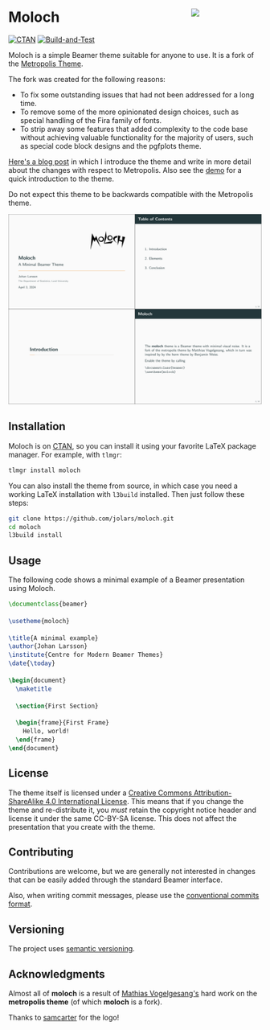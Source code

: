 # Moloch <a href="https://ctan.org/pkg/moloch"><img src="https://github.com/jolars/moloch/raw/main/assets/moloch-logo.svg" align="right" width="140" /></a>

[![CTAN](https://img.shields.io/badge/dynamic/json?url=https%3A%2F%2Fctan.org%2Fjson%2F2.0%2Fpkg%2Fmoloch&query=%24.version.number&logo=latex&label=CTAN)](https://ctan.org/pkg/moloch)
[![Build-and-Test](https://github.com/jolars/moloch/actions/workflows/build-and-test.yml/badge.svg)](https://github.com/jolars/moloch/actions/workflows/build-and-test.yml)

Moloch is a simple Beamer theme suitable for anyone to use. It is a fork of the
[Metropolis Theme](https://github.com/matze/mtheme).

The fork was created for the following reasons:

- To fix some outstanding issues that had not been addressed for a long time.
- To remove some of the more opinionated design choices, such as special
  handling of the Fira family of fonts.
- To strip away some features that added complexity to the code base without
  achieving valuable functionality for the majority of users, such as special
  code block designs and the pgfplots theme.

[Here's a blog post](https://jolars.co/blog/2024-05-30-moloch/) in which I
introduce the theme and write in more detail about the changes with respect to
Metropolis. Also see the [demo](examples/demo/demo.pdf) for a quick
introduction to the theme.

Do not expect this theme to be backwards compatible with the Metropolis theme.

![Screenshot](https://raw.githubusercontent.com/jolars/moloch/main/assets/screenshot.svg)

## Installation

Moloch is on [CTAN](https://ctan.org/pkg/moloch), so you can install it using
your favorite LaTeX package manager. For example, with `tlmgr`:

```bash
tlmgr install moloch
```

You can also install the theme from source, in which case you need a working
LaTeX installation with `l3build` installed. Then just follow these steps:

```bash
git clone https://github.com/jolars/moloch.git
cd moloch
l3build install
```

## Usage

The following code shows a minimal example of a Beamer presentation using
Moloch.

```latex
\documentclass{beamer}

\usetheme{moloch}

\title{A minimal example}
\author{Johan Larsson}
\institute{Centre for Modern Beamer Themes}
\date{\today}

\begin{document}
  \maketitle

  \section{First Section}

  \begin{frame}{First Frame}
    Hello, world!
  \end{frame}
\end{document}
```

## License

The theme itself is licensed under a [Creative Commons Attribution-ShareAlike
4.0 International License](http://creativecommons.org/licenses/by-sa/4.0/).
This means that if you change the theme and re-distribute it, you _must_ retain
the copyright notice header and license it under the same CC-BY-SA license.
This does not affect the presentation that you create with the theme.

## Contributing

Contributions are welcome, but we are generally not interested in changes that
can be easily added through the standard Beamer interface.

Also, when writing commit messages, please use the [conventional commits
format](https://www.conventionalcommits.org/en/v1.0.0/).

## Versioning

The project uses [semantic versioning](https://semver.org).

## Acknowledgments

Almost all of **moloch** is a result of [Mathias
Vogelgesang's](https://github.com/matze) hard work on the **metropolis theme**
(of which **moloch** is a fork).

Thanks to [samcarter](https://github.com/samcarter) for the logo!
